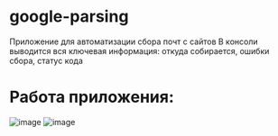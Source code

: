 # google-parsing
Приложение для автоматизации сбора почт с сайтов
В консоли выводится вся ключевая информация: откуда собирается, ошибки сбора, статус кода
# Работа приложения:
![image](https://github.com/webdarens/google-parsing/assets/105850220/c510f85f-55ed-4711-958a-ad8379c9976f)
![image](https://github.com/webdarens/google-parsing/assets/105850220/91569165-0829-4d4e-99d9-9f3d7c668861)

